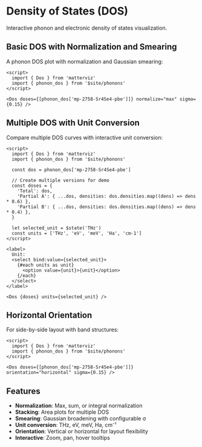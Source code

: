 # Density of States (DOS)

Interactive phonon and electronic density of states visualization.

## Basic DOS with Normalization and Smearing

A phonon DOS plot with normalization and Gaussian smearing:

```svelte example
<script>
  import { Dos } from 'matterviz'
  import { phonon_dos } from '$site/phonons'
</script>

<Dos doses={[phonon_dos['mp-2758-Sr4Se4-pbe']]} normalize="max" sigma={0.15} />
```

## Multiple DOS with Unit Conversion

Compare multiple DOS curves with interactive unit conversion:

```svelte example
<script>
  import { Dos } from 'matterviz'
  import { phonon_dos } from '$site/phonons'

  const dos = phonon_dos['mp-2758-Sr4Se4-pbe']

  // Create multiple versions for demo
  const doses = {
    'Total': dos,
    'Partial A': { ...dos, densities: dos.densities.map((dens) => dens * 0.6) },
    'Partial B': { ...dos, densities: dos.densities.map((dens) => dens * 0.4) },
  }

  let selected_unit = $state('THz')
  const units = ['THz', 'eV', 'meV', 'Ha', 'cm-1']
</script>

<label>
  Unit:
  <select bind:value={selected_unit}>
    {#each units as unit}
      <option value={unit}>{unit}</option>
    {/each}
  </select>
</label>

<Dos {doses} units={selected_unit} />
```

## Horizontal Orientation

For side-by-side layout with band structures:

```svelte example
<script>
  import { Dos } from 'matterviz'
  import { phonon_dos } from '$site/phonons'
</script>

<Dos doses={[phonon_dos['mp-2758-Sr4Se4-pbe']]} orientation="horizontal" sigma={0.15} />
```

## Features

- **Normalization**: Max, sum, or integral normalization
- **Stacking**: Area plots for multiple DOS
- **Smearing**: Gaussian broadening with configurable σ
- **Unit conversion**: THz, eV, meV, Ha, cm⁻¹
- **Orientation**: Vertical or horizontal for layout flexibility
- **Interactive**: Zoom, pan, hover tooltips
